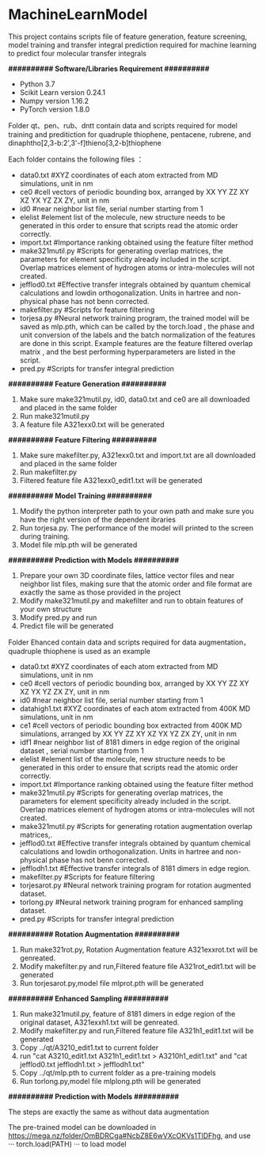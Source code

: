 # MachineLearnModel

<p>This project contains scripts file of feature generation, feature screening, model training and transfer integral prediction required for machine learning to predict four molecular transfer integrals</p>
<p><strong>########## Software/Libraries Requirement ##########</strong></p>
<ul>
<li>Python 3.7</li>
<li>Scikit Learn version 0.24.1</li>
<li>Numpy version 1.16.2</li>
<li>PyTorch version 1.8.0</li>
</ul>

<p>Folder qt、pen、rub、dntt contain data and scripts required for model training and preditiction for quadruple thiophene, pentacene, rubrene, and dinaphtho[2,3-b:2',3'-f]thieno[3,2-b]thiophene </p>
<p>Each folder contains the following files ：</p>
<ul>
<li>data0.txt #XYZ coordinates of each atom extracted from MD simulations, unit in nm</li>
<li>ce0 #cell vectors of periodic bounding box, arranged by XX YY ZZ XY XZ YX YZ ZX ZY, unit in nm</li>
<li>id0 #near neighbor list file, serial number starting from 1</li>
<li>elelist #element list of the molecule, new structure needs to be generated in this order to ensure that scripts read the atomic order correctly.</li>
<li>import.txt #Importance ranking obtained using the feature filter method</li>
<li>make321mutil.py #Scripts for generating overlap matrices, the parameters for element specificity already included in the script. Overlap matrices element of hydrogen atoms or intra-molecules will not created.</li>
<li>jefflod0.txt #Effective transfer integrals obtained by quantum chemical calculations and lowdin orthogonalization. Units in hartree and non-physical phase has not benn corrected.</li>
<li>makefilter.py #Scripts for feature filtering</li>
<li>torjesa.py #Neural network training program, the trained model will be saved as mlp.pth, which can be called by the torch.load , the phase and unit conversion of the labels and the batch normalization of the features are done in this script. Example features are the feature filtered overlap matrix , and the best performing hyperparameters are listed in the script.</li>
<li>pred.py #Scripts for transfer integral prediction</li>
</ul>

<p><strong>########## Feature Generation ##########</strong></p>
<ol>
<li>Make sure make321mutil.py, id0, data0.txt and ce0 are all downloaded and placed in the same folder</li>
<li>Run make321mutil.py </li>
<li>A feature file A321exx0.txt will be generated</li>
</ol>
<p><strong>########## Feature Filtering ##########</strong></p>
<ol>
<li>Make sure makefilter.py, A321exx0.txt and import.txt are all downloaded and placed in the same folder</li>
<li>Run makefilter.py </li>
<li>Filtered feature file A321exx0_edit1.txt will be generated</li>
</ol>
<p><strong>########## Model Training ##########</strong></p>
<ol>
<li>Modify the python interpreter path to your own path and make sure you have the right version of the dependent ibraries</li>
<li>Run torjesa.py. The performance of the model will printed to the screen during training.</li>
<li>Model file mlp.pth will be generated</li>
</ol>
<p><strong>########## Prediction with Models ##########</strong></p>
<ol>
<li>Prepare your own 3D coordinate files, lattice vector files and near neighbor list files, making sure that the atomic order and file format are exactly the same as those provided in the project</li>
<li>Modify make321mutil.py and makefilter and run to obtain features of your own structure</li>
<li>Modify pred.py and run</li>
<li>Predict file will be generated</li>
</ol>

<p>Folder Ehanced contain data and scripts required for data augmentation，quadruple thiophene is used as an example </p>
<ul>
<li>data0.txt #XYZ coordinates of each atom extracted from MD simulations, unit in nm</li>
<li>ce0 #cell vectors of periodic bounding box, arranged by XX YY ZZ XY XZ YX YZ ZX ZY, unit in nm</li>
<li>id0 #near neighbor list file, serial number starting from 1</li>
<li>datahigh1.txt #XYZ coordinates of each atom extracted from 400K MD simulations, unit in nm</li>
<li>ce1 #cell vectors of periodic bounding box extracted from 400K MD simulations, arranged by XX YY ZZ XY XZ YX YZ ZX ZY, unit in nm</li>
<li>idf1 #near neighbor list of 8181 dimers in edge region of the original dataset , serial number starting from 1</li>
<li>elelist #element list of the molecule, new structure needs to be generated in this order to ensure that scripts read the atomic order correctly.</li>
<li>import.txt #Importance ranking obtained using the feature filter method</li>
<li>make321mutil.py #Scripts for generating overlap matrices, the parameters for element specificity already included in the script. Overlap matrices element of hydrogen atoms or intra-molecules will not created.</li>
<li>make321mutil.py #Scripts for generating rotation augmentation overlap matrices,.</li>
<li>jefflod0.txt #Effective transfer integrals obtained by quantum chemical calculations and lowdin orthogonalization. Units in hartree and non-physical phase has not benn corrected.</li>
<li>jefflodh1.txt #Effective transfer integrals of 8181 dimers in edge region.</li>
<li>makefilter.py #Scripts for feature filtering</li>
<li>torjesarot.py #Neural network training program for rotation augmented dataset.</li>
<li>torlong.py #Neural network training program for enhanced sampling dataset.</li>
<li>pred.py #Scripts for transfer integral prediction</li>
</ul>

<p><strong>########## Rotation Augmentation  ##########</strong></p>
<ol>
<li>Run make321rot.py, Rotation Augmentation feature A321exxrot.txt will be genreated.</li>
<li>Modify makefilter.py and run,Filtered feature file A321rot_edit1.txt will be generated </li>
<li>Run torjesarot.py,model file mlprot.pth will be generated</li>
</ol>
<p><strong>########## Enhanced Sampling  ##########</strong></p>
<ol>
<li>Run make321mutil.py, feature of 8181 dimers in edge region of the original dataset, A321exxh1.txt will be genreated.</li>
<li>Modify makefilter.py and run,Filtered feature file A321h1_edit1.txt will be generated </li>
<li>Copy ../qt/A3210_edit1.txt to current folder </li>
<li>run "cat A3210_edit1.txt A321h1_edit1.txt > A3210h1_edit1.txt" and "cat jefflod0.txt jefflodh1.txt > jefflodh1.txt"</li>
<li>Copy ../qt/mlp.pth to current folder as a pre-training models</li>
<li>Run torlong.py,model file mlplong.pth will be generated</li>
</ol>
<p><strong>########## Prediction with Models ##########</strong></p>
The steps are exactly the same as without  data augmentation

The pre-trained model can be downloaded in https://mega.nz/folder/OmBDRCga#NcbZ8E6wVXcOKVs1TlDFhg, and use
···
torch.load(PATH)
···
to load model

